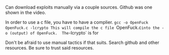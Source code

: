 Can download exploits manually via a couple sources.  Github was one shown in the video.

In order to use a c file, you have to have a complier.
	`gcc -o OpenFuck OpenFuck.c -lcrypto
	This will compile the c file `OpenFuck.c` into the -o (output) of OpenFuck.  The `-lcrypto` is for 

Don't be afraid to use manual tactics if that suits.  Search github and other resources.  Be sure to trust said resources.

